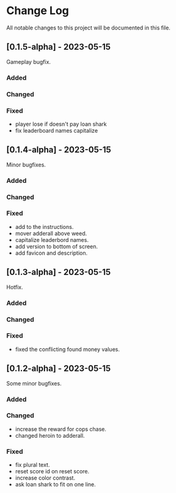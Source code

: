 # Change Log

All notable changes to this project will be documented in this file.

## [0.1.5-alpha] - 2023-05-15

Gameplay bugfix.

### Added

### Changed

### Fixed

- player lose if doesn't pay loan shark
- fix leaderboard names capitalize

## [0.1.4-alpha] - 2023-05-15

Minor bugfixes.

### Added

### Changed

### Fixed

- add to the instructions.
- mover adderall above weed.
- capitalize leaderbord names.
- add version to bottom of screen.
- add favicon and description.

## [0.1.3-alpha] - 2023-05-15

Hotfix.

### Added

### Changed

### Fixed

- fixed the conflicting found money values.

## [0.1.2-alpha] - 2023-05-15

Some minor bugfixes.

### Added

### Changed

- increase the reward for cops chase.
- changed heroin to adderall.

### Fixed

- fix plural text.
- reset score id on reset score.
- increase color contrast.
- ask loan shark to fit on one line.
